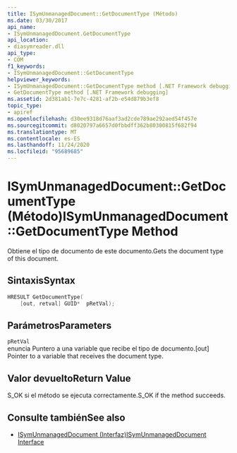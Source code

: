 ```yaml
---
title: ISymUnmanagedDocument::GetDocumentType (Método)
ms.date: 03/30/2017
api_name:
- ISymUnmanagedDocument.GetDocumentType
api_location:
- diasymreader.dll
api_type:
- COM
f1_keywords:
- ISymUnmanagedDocument::GetDocumentType
helpviewer_keywords:
- ISymUnmanagedDocument::GetDocumentType method [.NET Framework debugging]
- GetDocumentType method [.NET Framework debugging]
ms.assetid: 2d381ab1-7e7c-4281-af2b-e54d879b3ef8
topic_type:
- apiref
ms.openlocfilehash: d30ee9318d76aaf3ad2cde789ae292aed54f457e
ms.sourcegitcommit: d8020797a6657d0fbbdff362b80300815f682f94
ms.translationtype: MT
ms.contentlocale: es-ES
ms.lasthandoff: 11/24/2020
ms.locfileid: "95689685"
---
```

# <a name="isymunmanageddocumentgetdocumenttype-method"></a><span data-ttu-id="6bcb0-102">ISymUnmanagedDocument::GetDocumentType (Método)</span><span class="sxs-lookup"><span data-stu-id="6bcb0-102">ISymUnmanagedDocument::GetDocumentType Method</span></span>

<span data-ttu-id="6bcb0-103">Obtiene el tipo de documento de este documento.</span><span class="sxs-lookup"><span data-stu-id="6bcb0-103">Gets the document type of this document.</span></span>  
  
## <a name="syntax"></a><span data-ttu-id="6bcb0-104">Sintaxis</span><span class="sxs-lookup"><span data-stu-id="6bcb0-104">Syntax</span></span>  
  
```cpp  
HRESULT GetDocumentType(  
    [out, retval] GUID*  pRetVal);  
```  
  
## <a name="parameters"></a><span data-ttu-id="6bcb0-105">Parámetros</span><span class="sxs-lookup"><span data-stu-id="6bcb0-105">Parameters</span></span>  

 `pRetVal`  
 <span data-ttu-id="6bcb0-106">enuncia Puntero a una variable que recibe el tipo de documento.</span><span class="sxs-lookup"><span data-stu-id="6bcb0-106">[out] Pointer to a variable that receives the document type.</span></span>  
  
## <a name="return-value"></a><span data-ttu-id="6bcb0-107">Valor devuelto</span><span class="sxs-lookup"><span data-stu-id="6bcb0-107">Return Value</span></span>  

 <span data-ttu-id="6bcb0-108">S_OK si el método se ejecuta correctamente.</span><span class="sxs-lookup"><span data-stu-id="6bcb0-108">S_OK if the method succeeds.</span></span>  
  
## <a name="see-also"></a><span data-ttu-id="6bcb0-109">Consulte también</span><span class="sxs-lookup"><span data-stu-id="6bcb0-109">See also</span></span>

- [<span data-ttu-id="6bcb0-110">ISymUnmanagedDocument (Interfaz)</span><span class="sxs-lookup"><span data-stu-id="6bcb0-110">ISymUnmanagedDocument Interface</span></span>](isymunmanageddocument-interface.md)
